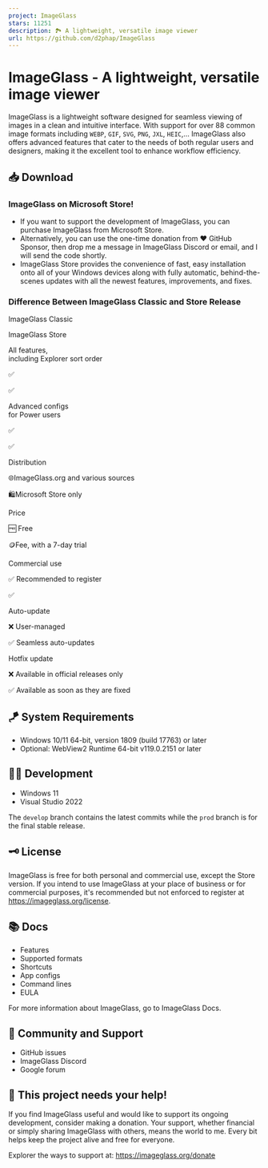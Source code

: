 ```yaml
---
project: ImageGlass
stars: 11251
description: 🏞 A lightweight, versatile image viewer
url: https://github.com/d2phap/ImageGlass
---
```


ImageGlass - A lightweight, versatile image viewer
==================================================

ImageGlass is a lightweight software designed for seamless viewing of images in a clean and intuitive interface. With support for over 88 common image formats including `WEBP`, `GIF`, `SVG`, `PNG`, `JXL`, `HEIC`,... ImageGlass also offers advanced features that cater to the needs of both regular users and designers, making it the excellent tool to enhance workflow efficiency.

📥 Download
-----------

  

### ImageGlass on Microsoft Store!

-   If you want to support the development of ImageGlass, you can purchase ImageGlass from Microsoft Store.
-   Alternatively, you can use the one-time donation from ♥ GitHub Sponsor, then drop me a message in ImageGlass Discord or email, and I will send the code shortly.
-   ImageGlass Store provides the convenience of fast, easy installation onto all of your Windows devices along with fully automatic, behind-the-scenes updates with all the newest features, improvements, and fixes.

### Difference Between ImageGlass Classic and Store Release

ImageGlass Classic

ImageGlass Store

All features,  
including Explorer sort order

✅

✅

Advanced configs  
for Power users

✅

✅

Distribution

🌐ImageGlass.org and various sources

🛍️Microsoft Store only

Price

🆓 Free

🪙Fee, with a 7-day trial

Commercial use

✅ Recommended to register

✅

Auto-update

❌ User-managed

✅ Seamless auto-updates

Hotfix update

❌ Available in official releases only

✅ Available as soon as they are fixed

🪁 System Requirements
----------------------

-   Windows 10/11 64-bit, version 1809 (build 17763) or later
-   Optional: WebView2 Runtime 64-bit v119.0.2151 or later

👨‍💻 Development
-----------------

-   Windows 11
-   Visual Studio 2022

The `develop` branch contains the latest commits while the `prod` branch is for the final stable release.

🗝️ License
-----------

ImageGlass is free for both personal and commercial use, except the Store version. If you intend to use ImageGlass at your place of business or for commercial purposes, it's recommended but not enforced to register at https://imageglass.org/license.

📚 Docs
-------

-   Features
-   Supported formats
-   Shortcuts
-   App configs
-   Command lines
-   EULA

For more information about ImageGlass, go to ImageGlass Docs.

🤼 Community and Support
------------------------

-   GitHub issues
-   ImageGlass Discord
-   Google forum

💖 This project needs your help!
--------------------------------

If you find ImageGlass useful and would like to support its ongoing development, consider making a donation. Your support, whether financial or simply sharing ImageGlass with others, means the world to me. Every bit helps keep the project alive and free for everyone.

Explorer the ways to support at: https://imageglass.org/donate
